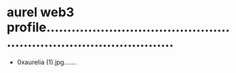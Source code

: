 # aurel web3 profile....................................................................................
- 0xaurelia (1).jpg.......
